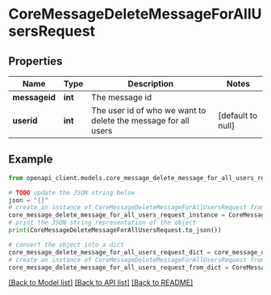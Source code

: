 # CoreMessageDeleteMessageForAllUsersRequest


## Properties

Name | Type | Description | Notes
------------ | ------------- | ------------- | -------------
**messageid** | **int** | The message id | 
**userid** | **int** | The user id of who we want to delete the message for all users | [default to null]

## Example

```python
from openapi_client.models.core_message_delete_message_for_all_users_request import CoreMessageDeleteMessageForAllUsersRequest

# TODO update the JSON string below
json = "{}"
# create an instance of CoreMessageDeleteMessageForAllUsersRequest from a JSON string
core_message_delete_message_for_all_users_request_instance = CoreMessageDeleteMessageForAllUsersRequest.from_json(json)
# print the JSON string representation of the object
print(CoreMessageDeleteMessageForAllUsersRequest.to_json())

# convert the object into a dict
core_message_delete_message_for_all_users_request_dict = core_message_delete_message_for_all_users_request_instance.to_dict()
# create an instance of CoreMessageDeleteMessageForAllUsersRequest from a dict
core_message_delete_message_for_all_users_request_from_dict = CoreMessageDeleteMessageForAllUsersRequest.from_dict(core_message_delete_message_for_all_users_request_dict)
```
[[Back to Model list]](../README.md#documentation-for-models) [[Back to API list]](../README.md#documentation-for-api-endpoints) [[Back to README]](../README.md)


